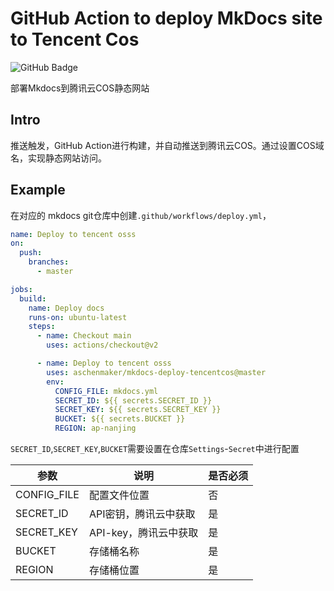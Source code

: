 # GitHub Action to deploy MkDocs site to Tencent Cos
![GitHub Badge](https://aschenmaker/mkdocs-deploy-tencentcos/workflows/Build/badge.svg)

部署Mkdocs到腾讯云COS静态网站
## Intro
推送触发，GitHub Action进行构建，并自动推送到腾讯云COS。通过设置COS域名，实现静态网站访问。

## Example
在对应的 mkdocs git仓库中创建`.github/workflows/deploy.yml`，
```yml
name: Deploy to tencent osss
on:
  push:
    branches:
      - master

jobs:
  build:
    name: Deploy docs
    runs-on: ubuntu-latest
    steps:
      - name: Checkout main
        uses: actions/checkout@v2

      - name: Deploy to tencent osss
        uses: aschenmaker/mkdocs-deploy-tencentcos@master
        env:
          CONFIG_FILE: mkdocs.yml
          SECRET_ID: ${{ secrets.SECRET_ID }}
          SECRET_KEY: ${{ secrets.SECRET_KEY }}
          BUCKET: ${{ secrets.BUCKET }}
          REGION: ap-nanjing
```

`SECRET_ID`,`SECRET_KEY`,`BUCKET`需要设置在仓库`Settings`-`Secret`中进行配置

| 参数        | 说明                  | 是否必须 |
| ----------- | --------------------- | -------- |
| CONFIG_FILE | 配置文件位置          | 否       |
| SECRET_ID   | API密钥，腾讯云中获取 | 是       |
| SECRET_KEY  | API-key，腾讯云中获取 | 是       |
| BUCKET      | 存储桶名称            | 是       |
| REGION      | 存储桶位置            | 是       |

